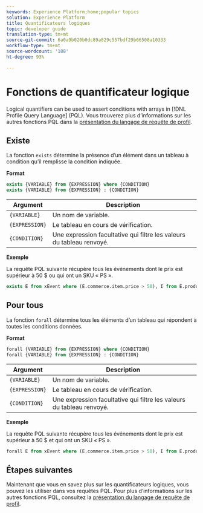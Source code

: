 ```yaml
---
keywords: Experience Platform;home;popular topics
solution: Experience Platform
title: Quantificateurs logiques
topic: developer guide
translation-type: tm+mt
source-git-commit: 6a0a9b020b0dc89a829c557bdf29b66508a10333
workflow-type: tm+mt
source-wordcount: '188'
ht-degree: 93%

---
```



# Fonctions de quantificateur logique

Logical quantifiers can be used to assert conditions with arrays in [!DNL Profile Query Language] (PQL). Vous trouverez plus d’informations sur les autres fonctions PQL dans la [présentation du langage de requête de profil](./overview.md).

## Existe

La fonction `exists` détermine la présence d’un élément dans un tableau à condition qu’il remplisse la condition indiquée.

**Format**

```sql
exists {VARIABLE} from {EXPRESSION} where {CONDITION}
exists {VARIABLE} from {EXPRESSION} : {CONDITION}
```

| Argument | Description |
| ---------- | ----------- |
| `{VARIABLE}` | Un nom de variable. |
| `{EXPRESSION}` | Le tableau en cours de vérification. |
| `{CONDITION}` | Une expression facultative qui filtre les valeurs du tableau renvoyé. |

**Exemple**

La requête PQL suivante récupère tous les événements dont le prix est supérieur à 50 $ ou qui ont un SKU « PS ».

```sql
exists E from xEvent where (E.commerce.item.price > 50), I from E.productListItems where I.SKU = "PS"
```

## Pour tous

La fonction `forall` détermine tous les éléments d’un tableau qui répondent à toutes les conditions données.

**Format**

```sql
forall {VARIABLE} from {EXPRESSION} where {CONDITION}
forall {VARIABLE} from {EXPRESSION} : {CONDITION}
```

| Argument | Description |
| ---------- | ----------- |
| `{VARIABLE}` | Un nom de variable. |
| `{EXPRESSION}` | Le tableau en cours de vérification. |
| `{CONDITION}` | Une expression facultative qui filtre les valeurs du tableau renvoyé. |

**Exemple**

La requête PQL suivante récupère tous les événements dont le prix est supérieur à 50 $ et qui ont un SKU « PS ».

```sql
forall E from xEvent where (E.commerce.item.price > 50), I from E.productListItems where I.SKU = "PS"
```

## Étapes suivantes

Maintenant que vous en savez plus sur les quantificateurs logiques, vous pouvez les utiliser dans vos requêtes PQL. Pour plus d’informations sur les autres fonctions PQL, consultez la [présentation du langage de requête de profil](./overview.md).
